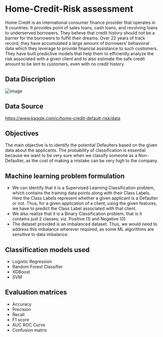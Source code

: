 ﻿# Home-Credit-Risk assessment

Home Credit is an international consumer finance provider that operates in 9 countries. It provides point of sales loans, cash loans, and revolving loans to underserved borrowers.
They believe that credit history should not be a barrier for the borrowers to fulfill their dreams. Over 22 years of track record, they have accumulated a large amount of borrowers’ behavioral data which they leverage to provide financial assistance to such customers. They have built predictive models that help them to efficiently analyze the risk associated with a given client and to also estimate the safe credit amount to be lent to customers, even with no credit history.
## Data Discription 
![image](https://user-images.githubusercontent.com/81591745/147472346-3f0d64b4-d71c-4860-a9cb-832cb4ef6efb.png)

## Data Source
https://www.kaggle.com/c/home-credit-default-risk/data

## Objectives
The main objective is to identify the potential Defaulters based on the given data about the applicants.
The probability of classification is essential because we want to be very sure when we classify someone as a Non-Defaulter, as the cost of making a mistake can be very high to the company.

## Machine learning problem formulation 
- We can identify that it is a Supervised Learning Classification problem, which contains the training data points along with their Class Labels. Here the Class Labels represent whether a given applicant is a Defaulter or not. Thus, for a given application of a client, using the given features, we have to predict the Class Label associated with that client.
- We also realize that it is a Binary Classification problem, that is it contains just 2 classes, viz. Positive (1) and Negative (0).
- The dataset provided is an imbalanced dataset. Thus, we would need to address this imbalance wherever required, as some ML algorithms are sensitive to data imbalance.

## Classification models used
- Logistic Regression
- Random Forest Classifier
- XGBoost
- SVM

## Evaluation matrices
- Accuracy
- Precision
- Recall
- F1 score
- AUC ROC Curve
- Confusion matrix

